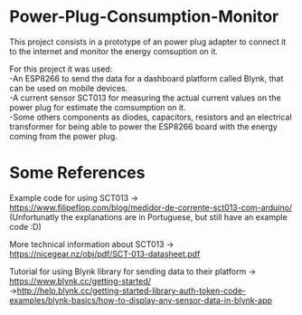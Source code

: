 # Power-Plug-Consumption-Monitor
This project consists in a prototype of an power plug adapter to connect it to the internet and monitor the energy comsuption on it.

For this project it was used:  
-An ESP8266 to send the data for a dashboard platform called Blynk, that can be used on mobile devices.  
-A current sensor SCT013 for measuring the actual current values on the power plug for estimate the comsumption on it.  
-Some others components as diodes, capacitors, resistors and an electrical transformer for being able to power the ESP8266 board with the energy coming from the power plug.  

<h1>Some References</h1>

Example code for using SCT013 -> https://www.filipeflop.com/blog/medidor-de-corrente-sct013-com-arduino/ (Unfortunatly the explanations are in Portuguese, but still have an example code :D)  

More technical information about SCT013 -> https://nicegear.nz/obj/pdf/SCT-013-datasheet.pdf  

Tutorial for using Blynk library for sending data to their platform   -> https://www.blynk.cc/getting-started/   
                                                                    ->http://help.blynk.cc/getting-started-library-auth-token-code-examples/blynk-basics/how-to-display-any-sensor-data-in-blynk-app
                                                                    

